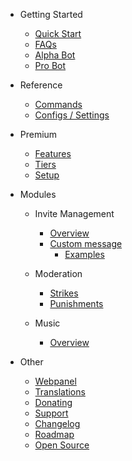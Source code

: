 - Getting Started

  - [Quick Start](/de/getting-started/quick-start.md)
  - [FAQs](/de/getting-started/faq.md)
  - [Alpha Bot](/de/getting-started/alpha.md)
  - [Pro Bot](/de/getting-started/pro.md)

- Reference

  - [Commands](/de/reference/commands.md)
  - [Configs / Settings](/de/reference/settings.md)

- Premium

  - [Features](/de/premium/features.md)
  - [Tiers](/de/premium/tiers.md)
  - [Setup](/de/premium/setup.md)

- Modules

  - Invite Management

    - [Overview](/de/modules/invites/overview.md)
    - [Custom message](/de/modules/invites/custom-messages.md)
      - [Examples](/de/modules/invites/examples.md)

  - Moderation

    - [Strikes](/de/modules/moderation/strikes.md)
    - [Punishments](/de/modules/moderation/punishments.md)

  - Music

    - [Overview](/de/modules/music/overview.md)

- Other

  - [Webpanel](/de/other/webpanel.md)
  - [Translations](/de/other/translations.md)
  - [Donating](/de/other/donating.md)
  - [Support](/de/other/support.md)
  - [Changelog](/de/other/changelog.md)
  - [Roadmap](/de/other/roadmap.md)
  - [Open Source](/de/other/open-source.md)
